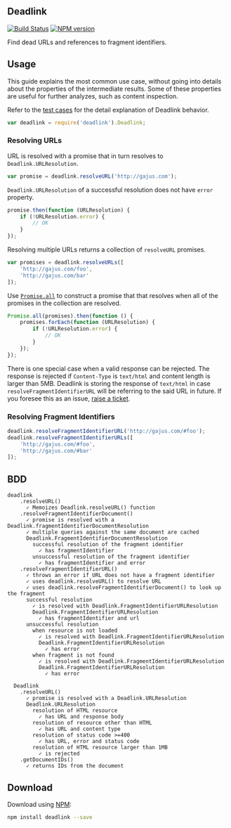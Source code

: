 ## Deadlink

[![Build Status](https://travis-ci.org/gajus/deadlink.png?branch=master)](https://travis-ci.org/gajus/deadlink)
[![NPM version](https://badge.fury.io/js/deadlink.svg)](http://badge.fury.io/js/deadlink)

Find dead URLs and references to fragment identifiers.

## Usage

This guide explains the most common use case, without going into details about the properties of the intermediate results. Some of these properties are useful for further analyzes, such as content inspection.

Refer to the [test cases](https://github.com/gajus/deadlink/tree/master/tests) for the detail explanation of Deadlink behavior.

```js
var deadlink = require('deadlink').Deadlink;
```

### Resolving URLs

URL is resolved with a promise that in turn resolves to `Deadlink.URLResolution`.

```js
var promise = deadlink.resolveURL('http://gajus.com');
```

`Deadlink.URLResolution` of a successful resolution does not have `error` property.

```js
promise.then(function (URLResolution) {
    if (!URLResolution.error) {
        // OK
    }
});
```

Resolving multiple URLs returns a collection of `resolveURL` promises.

```js
var promises = deadlink.resolveURLs([
    'http://gajus.com/foo',
    'http://gajus.com/bar'
]);
```

Use [`Promise.all`](https://developer.mozilla.org/en-US/docs/Web/JavaScript/Reference/Global_Objects/Promise/all) to construct a promise that that resolves when all of the promises in the collection are resolved.

```js
Promise.all(promises).then(function () {
    promises.forEach(function (URLResolution) {
        if (!URLResolution.error) {
            // OK
        }
    });
});
```

There is one special case when a valid response can be rejected. The response is rejected if `Content-Type` is `text/html` and content length is larger than 5MB. Deadlink is storing the response of `text/html` in case `resolveFragmentIdentifierURL` will be referring to the said URL in future. If you foresee this as an issue, [raise a ticket](https://github.com/gajus/deadlink/issues). 

### Resolving Fragment Identifiers

```js
deadlink.resolveFragmentIdentifierURL('http://gajus.com/#foo');
deadlink.resolveFragmentIdentifierURLs([
    'http://gajus.com/#foo',
    'http://gajus.com/#bar'
]);
```

## BDD

```
deadlink
    .resolveURL()
      ✓ Memoizes Deadlink.resolveURL() function
    .resolveFragmentIdentifierDocument()
      ✓ promise is resolved with a Deadlink.fragmentIdentifierDocumentResolution
      ✓ multiple queries against the same document are cached
      Deadlink.FragmentIdentifierDocumentResolution
        successful resolution of the fragment identifier
          ✓ has fragmentIdentifier
        unsuccessful resolution of the fragment identifier
          ✓ has fragmentIdentifier and error
    .resolveFragmentIdentifierURL()
      ✓ throws an error if URL does not have a fragment identifier
      ✓ uses deadlink.resolveURL() to resolve URL
      ✓ uses deadlink.resolveFragmentIdentifierDocument() to look up the fragment
      successful resolution
        ✓ is resolved with Deadlink.FragmentIdentifierURLResolution
        Deadlink.FragmentIdentifierURLResolution
          ✓ has fragmentIdentifier and url
      unsuccessful resolution
        when resource is not loaded
          ✓ is resolved with Deadlink.FragmentIdentifierURLResolution
          Deadlink.FragmentIdentifierURLResolution
            ✓ has error
        when fragment is not found
          ✓ is resolved with Deadlink.FragmentIdentifierURLResolution
          Deadlink.FragmentIdentifierURLResolution
            ✓ has error

  Deadlink
    .resolveURL()
      ✓ promise is resolved with a Deadlink.URLResolution
      Deadlink.URLResolution
        resolution of HTML resource
          ✓ has URL and response body
        resolution of resource other than HTML
          ✓ has URL and content type
        resolution of status code >=400
          ✓ has URL, error and status code
        resolution of HTML resource larger than 1MB
          ✓ is rejected
    .getDocumentIDs()
      ✓ returns IDs from the document
```

## Download

Download using [NPM](https://www.npmjs.org/):

```sh
npm install deadlink --save
```